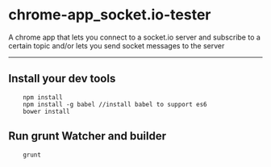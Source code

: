 # chrome-app_socket.io-tester
A chrome app that lets you connect to a socket.io server and subscribe to a 
certain topic and/or lets you send socket messages to the server

---

## Install your dev tools
````
	npm install
	npm install -g babel //install babel to support es6
	bower install
````
## Run grunt Watcher and builder
````
	grunt
````